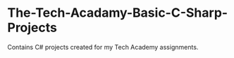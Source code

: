 # The-Tech-Acadamy-Basic-C-Sharp-Projects
Contains C# projects created for my Tech Academy assignments.

